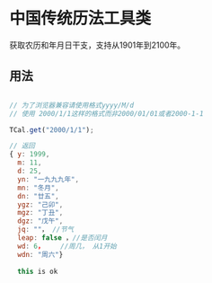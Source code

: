 # 中国传统历法工具类

获取农历和年月日干支，支持从1901年到2100年。

## 用法

```javascript

// 为了浏览器兼容请使用格式yyyy/M/d
// 使用 2000/1/1这样的格式而非2000/01/01或者2000-1-1

TCal.get("2000/1/1");

// 返回
{ y: 1999, 
  m: 11, 
  d: 25, 
  yn: "一九九九年", 
  mn: "冬月",
  dn: "廿五",
  ygz: "己卯",
  mgz: "丁丑",
  dgz: "戊午",
  jq: ""， //节气
  leap: false ，//是否闰月
  wd: 6，    //周几， 从1开始
  wdn: "周六"}
   
  this is ok 

```

